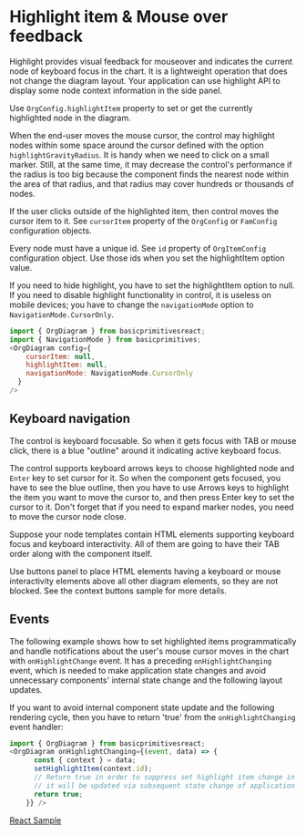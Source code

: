 # Highlight item & Mouse over feedback
Highlight provides visual feedback for mouseover and indicates the current node of keyboard focus in the chart. It is a lightweight operation that does not change the diagram layout.  Your application can use highlight API to display some node context information in the side panel. 

Use `OrgConfig.highlightItem` property to set or get the currently highlighted node in the diagram.

When the end-user moves the mouse cursor, the control may highlight nodes within some space around the cursor defined with the option `highlightGravityRadius`. It is handy when we need to click on a small marker. Still, at the same time, it may decrease the control's performance if the radius is too big because the component finds the nearest node within the area of that radius, and that radius may cover hundreds or thousands of nodes.

If the user clicks outside of the highlighted item, then control moves the cursor item to it. See `cursorItem` property of the `OrgConfig`  or `FamConfig` configuration objects. 

Every node must have a unique id. See `id` property of `OrgItemConfig` configuration object. Use those ids when you set the highlightItem option value.


If you need to hide highlight, you have to set the highlightItem option to null. If you need to disable highlight functionality in control, it is useless on mobile devices; you have to change the `navigationMode` option to `NavigationMode.CursorOnly`.

```JavaScript
import { OrgDiagram } from basicprimitivesreact;
import { NavigationMode } from basicprimitives;
<OrgDiagram config={
    cursorItem: null,
    highlightItem: null,
    navigationMode: NavigationMode.CursorOnly
  }
/>
```

## Keyboard navigation
The control is keyboard focusable. So when it gets focus with TAB or mouse click, there is a blue "outline" around it indicating active keyboard focus.
 
The control supports keyboard arrows keys to choose highlighted node and `Enter` key to set cursor for it. So when the component gets focused, you have to see the blue outline, then you have to use Arrows keys to highlight the item you want to move the cursor to, and then press Enter key to set the cursor to it.  Don't forget that if you need to expand marker nodes, you need to move the cursor node close.  

Suppose your node templates contain HTML elements supporting keyboard focus and keyboard interactivity.  All of them are going to have their TAB order along with the component itself.

Use buttons panel to place HTML elements having a keyboard or mouse interactivity elements above all other diagram elements, so they are not blocked. See the context buttons sample for more details.

## Events
The following example shows how to set highlighted items programmatically and handle notifications about the user's mouse cursor moves in the chart with `onHighlightChange` event. It has a preceding `onHighlightChanging` event, which is needed to make application state changes and avoid unnecessary components' internal state change and the following layout updates. 

If you want to avoid internal component state update and the following rendering cycle, then you have to return 'true' from the `onHighlightChanging` event handler:

```JavaScript
import { OrgDiagram } from basicprimitivesreact;
<OrgDiagram onHighlightChanging={(event, data) => {
      const { context } = data;
      setHighlightItem(context.id);
      // Return true in order to suppress set highlight item change in control
      // it will be updated via subsequent state change of application
      return true;
    }} />
```

[React Sample](../src/components/Samples/SelectingHighlightItem.js)
